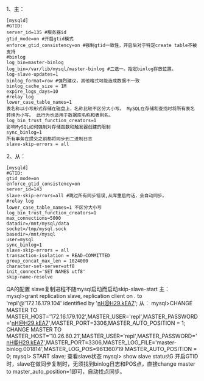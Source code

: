 1、主：
```
[mysqld]
#GTID:
server_id=135 #服务器id
gtid_mode=on #开启gtid模式
enforce_gtid_consistency=on #强制gtid一致性，开启后对于特定create table不被支持 
#binlog
log_bin=master-binlog
log_bin=/var/lib/mysql/master-binlog #二选一。指定binlog存放位置。
log-slave-updates=1 
binlog_format=row #强烈建议，其他格式可能造成数据不一致
binlog_cache_size = 1M
expire_logs_days=10
#relay log
lower_case_table_names=1
表名称以小写形式存储在磁盘上，名称比较不区分大小写。 MySQL在存储和查找时将所有表名转换为小写。 此行为也适用于数据库名称和表别名。
log_bin_trust_function_creators=1
影响MySQL如何强制对存储函数和触发器创建的限制
sync_binlog=1
所有事务在提交之前都将同步到二进制日志
slave-skip-errors = all 
```
2、从：
```
[mysqld]
#GTID:
gtid_mode=on
enforce_gtid_consistency=on
server_id=143
slave-skip-errors=all #跳过所有同步错误,从库重启的话，会自动同步。
#relay log 
lower_case_table_names=1 不区分大小写
log_bin_trust_function_creators=1
max_connections=5000
datadir=/mnt/mysql/data
socket=/tmp/mysql.sock
basedir=/mnt/mysql
user=mysql
sync_binlog=1
slave-skip-errors = all
transaction-isolation = READ-COMMITTED
group_concat_max_len = 1024000
character-set-server=utf8
init_connect='SET NAMES utf8'
skip-name-resolve 
```
QA的配置
slave复制进程不随mysql启动而启动skip-slave-start
主：
mysql>grant replication slave, replication client on *.* to 'repl'@'172.16.179.104' identified by 'nH@H29.kEA7';
从：
mysql>CHANGE MASTER TO MASTER_HOST='172.16.179.102',MASTER_USER='repl',MASTER_PASSWORD='nH@H29.kEA7',MASTER_PORT=3306,MASTER_AUTO_POSITION = 1;
CHANGE MASTER TO MASTER_HOST='10.26.60.21',MASTER_USER='repl',MASTER_PASSWORD='nH@H29.kEA7',MASTER_PORT=3306,MASTER_LOG_FILE='master-binlog.001814',MASTER_LOG_POS=961360719 MASTER_AUTO_POSITION = 0; 
mysql> START slave;
查看slave状态
mysql> show slave status\G 
开启GTID时，slave在做同步复制时，无须找到binlog日志和POS点，直接change master to master_auto_position=1即可，自动找点同步。 

